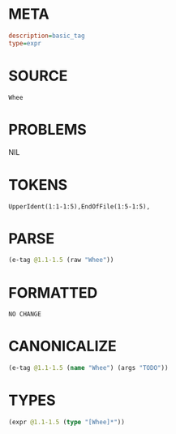 # META
~~~ini
description=basic_tag
type=expr
~~~
# SOURCE
~~~roc
Whee
~~~
# PROBLEMS
NIL
# TOKENS
~~~zig
UpperIdent(1:1-1:5),EndOfFile(1:5-1:5),
~~~
# PARSE
~~~clojure
(e-tag @1.1-1.5 (raw "Whee"))
~~~
# FORMATTED
~~~roc
NO CHANGE
~~~
# CANONICALIZE
~~~clojure
(e-tag @1.1-1.5 (name "Whee") (args "TODO"))
~~~
# TYPES
~~~clojure
(expr @1.1-1.5 (type "[Whee]*"))
~~~
